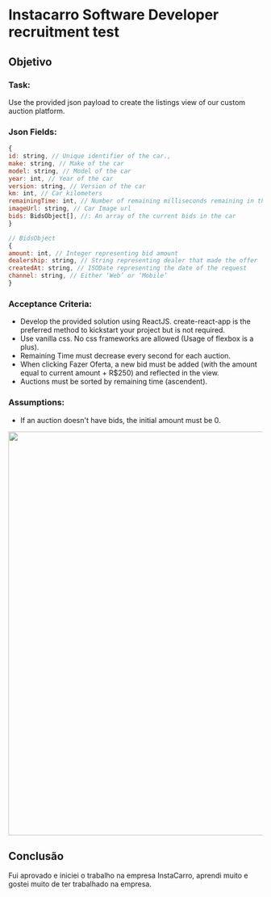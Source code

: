 # Instacarro Software Developer recruitment test

## Objetivo

### Task:
Use the provided json payload to create the listings view of our custom auction
platform.

### Json Fields:

~~~javascript
{
id: string, // Unique identifier of the car.,
make: string, // Make of the car
model: string, // Model of the car
year: int, // Year of the car
version: string, // Version of the car
km: int, // Car kilometers
remainingTime: int, // Number of remaining milliseconds remaining in the auction.
imageUrl: string, // Car Image url
bids: BidsObject[], //: An array of the current bids in the car
}

// BidsObject
{
amount: int, // Integer representing bid amount
dealership: string, // String representing dealer that made the offer
createdAt: string, // ISODate representing the date of the request
channel: string, // Either ‘Web’ or ‘Mobile’
}
~~~

### Acceptance Criteria:
- Develop the provided solution using ReactJS. create-react-app is the preferred
method to kickstart your project but is not required.
- Use vanilla css. No css frameworks are allowed (Usage of flexbox is a plus).
- Remaining Time must decrease every second for each auction.
- When clicking Fazer Oferta, a new bid must be added (with the amount equal to
current amount + R$250) and reflected in the view.
- Auctions must be sorted by remaining time (ascendent).

### Assumptions:
- If an auction doesn't have bids, the initial amount must be 0.

<img src="https://i.imgur.com/YLs6iNm.png" width="800">

## Conclusão

Fui aprovado e iniciei o trabalho na empresa InstaCarro, aprendi muito e gostei muito de ter trabalhado na empresa. 
